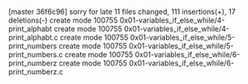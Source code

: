 [master 36f6c96] sorry for late
 11 files changed, 111 insertions(+), 17 deletions(-)
 create mode 100755 0x01-variables_if_else_while/4-print_alphabt
 create mode 100755 0x01-variables_if_else_while/4-print_alphabt.c
 create mode 100755 0x01-variables_if_else_while/5-print_numbers
 create mode 100755 0x01-variables_if_else_while/5-print_numbers.c
 create mode 100755 0x01-variables_if_else_while/6-print_numberz
 create mode 100755 0x01-variables_if_else_while/6-print_numberz.c
